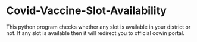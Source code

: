 # Covid-Vaccine-Slot-Availability
This python program checks whether any slot is available in your district or not. If any slot is available then it will redirect you to official cowin portal.
